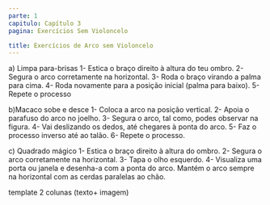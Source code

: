 ```yaml
---
parte: 1
capitulo: Capítulo 3
pagina: Exercícios Sem Violoncelo

title: Exercícios de Arco sem Violoncelo
---
```


a) Limpa para-brisas
1- Estica o braço direito à altura do teu ombro. 2- Segura o arco corretamente na horizontal. 3- Roda o braço virando a palma para cima. 4- Roda novamente para a posição inicial (palma para baixo). 5- Repete o processo

b)Macaco sobe e desce
1- Coloca a arco na posição vertical. 2- Apoia o parafuso do arco no joelho. 3- Segura o arco, tal como, podes observar na figura. 4- Vai deslizando os dedos, até chegares à ponta do arco. 5- Faz o processo inverso até ao talão. 6- Repete o processo.

c) Quadrado mágico
1- Estica o braço direito à altura do ombro. 2- Segura o arco corretamente na horizontal. 3- Tapa o olho esquerdo. 4- Visualiza uma porta ou janela e desenha-a com a ponta do arco. Mantém o arco sempre na horizontal com as cerdas paralelas ao chão.

template 2 colunas (texto+ imagem)
